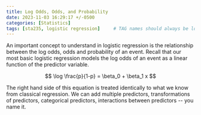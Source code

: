 ```yaml
---
title: Log Odds, Odds, and Probability
date: 2023-11-03 16:29:17 +/-0500
categories: [Statistics]
tags: [sta235, logistic regression]     # TAG names should always be lowercase
---
```



An important concept to understand in logistic regression is the relationship between the log odds, odds and probability of an event. Recall that our most basic logistic regression models the log odds of an event as a linear function of the predictor variable.

$$ \log \frac{p}{1-p} = \beta_0 + \beta_1 x $$

The right hand side of this equation is treated identically to what we know from classical regression. We can add multiple predictors, transformations of predictors, categorical predictors, interactions between predictors -- you name it.